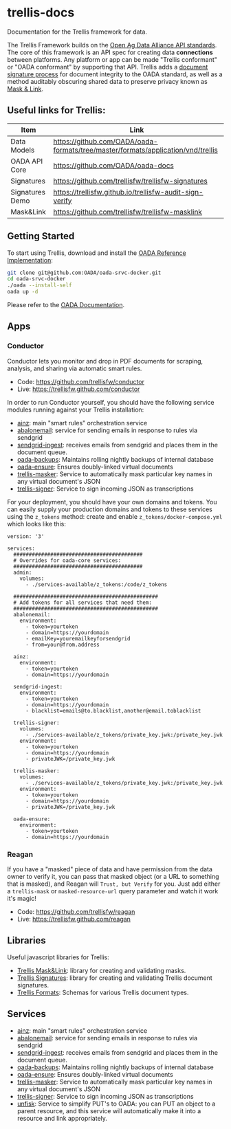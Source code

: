 # trellis-docs
Documentation for the Trellis framework for data.

The Trellis Framework builds on the [Open Ag Data Alliance API standards](https://github.com/oada/oada-docs).
The core of this framework is an API spec for creating data **connections** between
platforms. Any platform or app can be made "Trellis conformant" or "OADA conformant" by supporting
that API.  Trellis adds a [document signature process](signatures.md) for document integrity to the OADA 
standard, as well as a method auditably obscuring shared data to preserve privacy known as [Mask & Link](https://github.com/trellisfw/trellisfw-masklink).

## Useful links for Trellis:
| Item | Link |
| --- | --- |
|  Data Models   |  https://github.com/OADA/oada-formats/tree/master/formats/application/vnd/trellis |
|  OADA API Core |  https://github.com/OADA/oada-docs |
|  Signatures    |  https://github.com/trellisfw/trellisfw-signatures |
|  Signatures Demo | https://trellisfw.github.io/trellisfw-audit-sign-verify |
| Mask&Link | https://github.com/trellisfw/trellisfw-masklink |

## Getting Started

To start using Trellis, download and install the [OADA Reference Implementation](https://github.com/oada/oada-srvc-docker):
```bash
git clone git@github.com:OADA/oada-srvc-docker.git
cd oada-srvc-docker
./oada --install-self
oada up -d
```
Please refer to the [OADA Documentation](https//github.com/oada/oada-docs).

## Apps

### Conductor 
Conductor lets you monitor and drop in PDF documents for scraping, analysis, and sharing via automatic smart rules.  

* Code: https://github.com/trellisfw/conductor
* Live: https://trellisfw.github.com/conductor

In order to run Conductor yourself, you should have the following service modules running against your Trellis installation:
* [ainz](https://github.com/trellisfw/ainz): main "smart rules" orchestration service
* [abalonemail](https://github.com/trellisfw/abalonemail): service for sending emails in response to rules via sendgrid
* [sendgrid-ingest](https://github.com/trellisfw/sendgrid-ingest): receives emails from sendgrid and places them in the document queue.
* [oada-backups](https://github.com/oada/oada-backups): Maintains rolling nightly backups of internal database
* [oada-ensure](https://github.com/oada/oada-ensure): Ensures doubly-linked virtual documents
* [trellis-masker](https://github.com/trellisfw/trellis-masker): Service to automatically mask particular key names in any virtual document's JSON
* [trellis-signer](https://github.com/trellisfw/trellis-signer): Service to sign incoming JSON as transcriptions

For your deployment, you should have your own domains and tokens.  You can easily supply your production domains and tokens to these services using the `z_tokens` method: create and enable `z_tokens/docker-compose.yml` which looks like this:
```docker-compose
version: '3'

services:
  ##########################################
  # Overrides for oada-core services:
  ##########################################
  admin:
    volumes:
      - ./services-available/z_tokens:/code/z_tokens

  ###############################################
  # Add tokens for all services that need them:
  ###############################################
  abalonemail:
    environment:
      - token=yourtoken
      - domain=https://yourdomain
      - emailKey=youremailkeyforsendgrid
      - from=your@from.address

  ainz:
    environment:
      - token=yourtoken
      - domain=https://yourdomain

  sendgrid-ingest:
    environment:
      - token=yourtoken
      - domain=https://yourdomain
      - blacklist=emails@to.blacklist,another@email.toblacklist

  trellis-signer:
    volumes:
      - ./services-available/z_tokens/private_key.jwk:/private_key.jwk
    environment:
      - token=yourtoken
      - domain=https://yourdomain
      - privateJWK=/private_key.jwk

  trellis-masker:
    volumes:
      - ./services-available/z_tokens/private_key.jwk:/private_key.jwk
    environment:
      - token=yourtoken
      - domain=https://yourdomain
      - privateJWK=/private_key.jwk

  oada-ensure:
    environment:
      - token=yourtoken
      - domain=https://yourdomain
```

### Reagan
If you have a "masked" piece of data and have permission from the data owner to verify it, you can pass that
masked object (or a URL to something that is masked), and Reagan will `Trust, but Verify` for you.  Just add either
a `trellis-mask` or `masked-resource-url` query parameter and watch it work it's magic!

* Code: https://github.com/trellisfw/reagan
* Live: https://trellisfw.github.com/reagan

## Libraries
Useful javascript libraries for Trellis:
* [Trellis Mask&Link](https://github.com/trellisfw-masklink): library for creating and validating masks.
* [Trellis Signatures](https://github.com/trellisfw-signatures): library for creating and validating Trellis document signatures.
* [Trellis Formats](https://github.com/oada/oada-formats): Schemas for various Trellis document types.

## Services
* [ainz](https://github.com/trellisfw/ainz): main "smart rules" orchestration service
* [abalonemail](https://github.com/trellisfw/abalonemail): service for sending emails in response to rules via sendgrid
* [sendgrid-ingest](https://github.com/trellisfw/sendgrid-ingest): receives emails from sendgrid and places them in the document queue.
* [oada-backups](https://github.com/oada/oada-backups): Maintains rolling nightly backups of internal database
* [oada-ensure](https://github.com/oada/oada-ensure): Ensures doubly-linked virtual documents
* [trellis-masker](https://github.com/trellisfw/trellis-masker): Service to automatically mask particular key names in any virtual document's JSON
* [trellis-signer](https://github.com/trellisfw/trellis-signer): Service to sign incoming JSON as transcriptions
* [unfisk](https://github.com/trellisfw/unfisk): Service to simplify PUT's to OADA: you can PUT an object to a parent resource, and this service will automatically make it into a resource and link appropriately.
